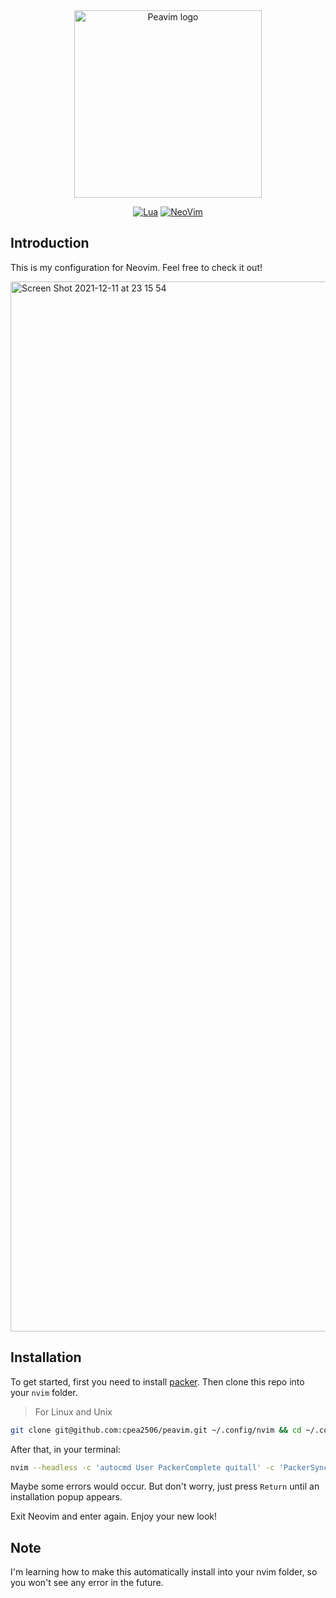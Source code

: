 <div align="center">
	
<img width="300" alt="Peavim logo" src="https://user-images.githubusercontent.com/42694704/145548974-b31d179c-b57c-4706-805b-04fc5076a65e.png">
	
[![Lua](https://img.shields.io/badge/Made%20with%20Lua-blue.svg?style=for-the-badge&logo=lua)](#madewithlua) 
[![NeoVim](https://img.shields.io/badge/Made%20with%20NeoVim-white.svg?style=for-the-badge&logo=neovim)](#madewithneovim)
	
</div>

## Introduction
This is my configuration for Neovim. Feel free to check it out!

<img width="1680" alt="Screen Shot 2021-12-11 at 23 15 54" src="https://user-images.githubusercontent.com/42694704/145685095-352d3614-716d-4484-a9b1-8fa73036d759.png">

 
 ## Installation
To get started, first you need to install [packer](https://github.com/wbthomason/packer.nvim). Then clone this repo into your `nvim` folder.

> For Linux and Unix 

```zsh
git clone git@github.com:cpea2506/peavim.git ~/.config/nvim && cd ~/.config/nvim
```

After that, in your terminal: 

```zsh
nvim --headless -c 'autocmd User PackerComplete quitall' -c 'PackerSync'
```

Maybe some errors would occur. But don't worry, just press `Return` until an installation popup appears.

Exit Neovim and enter again. Enjoy your new look!

## Note

I'm learning how to make this automatically install into your nvim folder, so you won't see any error in the future.
